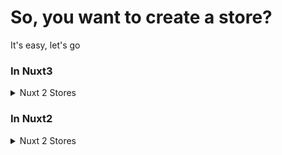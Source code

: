 # So, you want to create a store?
It's easy, let's go

### In Nuxt3
<details>
  <summary>Nuxt 2 Stores</summary>

- Create a folder called ```store``` in the root of the project
  - Inside this folder you will create your stores
- Create a new JSON file, name it whatever you want
  - In my case, I will create ```sharedData.json```
- In this json file, init it as a normal json, with ```{}``` and whatever you wants to store in it, for example:
  - ```{ userName: '', userEmail: '' }```
- If you want, you can already fill it with initial data, but I will let it empty
- Now create a ```index.ts``` inside the ```store``` folder
  - In this file, we will fill the store with the initial data, that depends in some kind of EndPoint or whathever
- Start by importing all the stores you want to fill with initial data, in my case:
  - ```import sharedData from './sharedData.json'```
- Then create a function to fill data in this json file
  - ```
    const getData = async () => {
      fetch('myEndPointUrl')
        .then(response => response.json())
        .then(response => {
            sharedData.userName = response.userName;
            sharedData.userEmail = response.userEmail;
        })
    }
    ```
- To finish, we need to export this function to be used, so we create a kind of "init" function:
  - ```
    export default defineNuxtPlugin(nuxtApp => {
      getData();
    });
    ```
- Now, we need to tell nuxt to initializate our stores, so on nuxt.config.ts, add:
  - ```
    plugins: [
      { ssr: false, src: '~/store/index.ts' }
    ]
    ```
- Now, I believe you want to use it, right? To do so, it's simple:
  - Import the json in your component: `import sharedData from '../stores/sharedData.json'`
  - Put it in your data 
  - ```
    data() {
      return {
       sharedData
      }
    }
    ```
  - And that's it, now you can use it like a variable:
  - ```
    <span>{{ sharedData.userName }}</span>
    <span>{{ sharedData.userEmail }}</span>
    ```
</details>


### In Nuxt2
<details>
  <summary>Nuxt 2 Stores</summary>

- Create a folder called ```store``` in the root of the project
  - Inside this folder you will create your stores
- Create a new JSON file, name it whatever you want
  - In my case, I will create ```sharedData.json```
- In this json file, init it as a normal json, with ```{}``` and whatever you wants to store in it, for example:
  - ```{ userName: '', userEmail: '' }```
- If you want, you can already fill it with initial data, but I will let it empty
- Now create a ```index.js``` inside the ```store``` folder
  - In this file, we will fill the store with the initial data, that depends in some kind of EndPoint or whathever
- Start by importing all the stores you want to fill with initial data, in my case:
  - ```import sharedData from './sharedData.json'```
- Then create a function to fill data in this json file
  - ```
    const getData = async () => {
      fetch('myEndPointUrl')
        .then(response => response.json())
        .then(response => {
            sharedData.userName = response.userName;
            sharedData.userEmail = response.userEmail;
        })
    }
    ```
- To finish, we need to call this function somewhere, so we create a kind of "init" function:
  - ```
    (() => {
      getData();
    })();
    ```
- This will work with no problem, but it will keep giving you some errors on your dev console (Not the browser one), to avoid this you can validate is ```__filename``` exists. In the end you will have something like:
  - ```
    (() => {
      if (!__filename) return;

      getData();
    })();
    ```
  - To explain a little better. ```__filename``` is a node native variable, that returns the name of the file currently being runned. The nuxt server doesn't run the index.js file, so it won't have the ```__filename```. But the browsers it runs, so ```__filename``` starts existing

- Now, I believe you want to use it, right? To do so, it's simple:
  - Import the json in your component: `import sharedData from '../stores/sharedData.json'`
  - Put it in your data 
  - ```
    data() {
      return {
       sharedData
      }
    }
    ```
  - And that's it, now you can use it like a variable:
  - ```
    <span>{{ sharedData.userName }}</span>
    <span>{{ sharedData.userEmail }}</span>
    ```
</details>